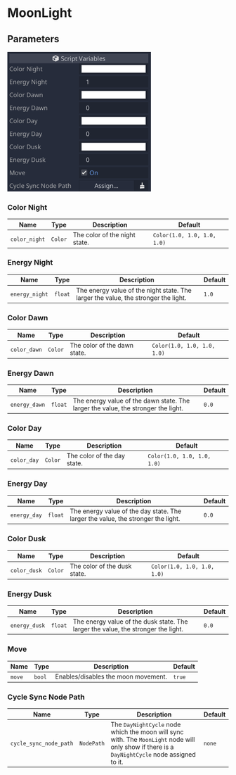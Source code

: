 # MoonLight

## Parameters

![Moon Inspector](../example_images/moon_inspector.png)

### Color Night

| Name | Type | Description | Default |
| - | - | - | - |
| `color_night` | `Color` | The color of the night state. | `Color(1.0, 1.0, 1.0, 1.0)` |

### Energy Night

| Name | Type | Description | Default |
| - | - | - | - |
| `energy_night` | `float` | The energy value of the night state. The larger the value, the stronger the light. | `1.0` |

### Color Dawn

| Name | Type | Description | Default |
| - | - | - | - |
| `color_dawn` | `Color` | The color of the dawn state. | `Color(1.0, 1.0, 1.0, 1.0)` |

### Energy Dawn

| Name | Type | Description | Default |
| - | - | - | - |
| `energy_dawn` | `float` | The energy value of the dawn state. The larger the value, the stronger the light. | `0.0` |

### Color Day

| Name | Type | Description | Default |
| - | - | - | - |
| `color_day` | `Color` | The color of the day state. | `Color(1.0, 1.0, 1.0, 1.0)` |

### Energy Day

| Name | Type | Description | Default |
| - | - | - | - |
| `energy_day` | `float` | The energy value of the day state. The larger the value, the stronger the light. | `0.0` |

### Color Dusk

| Name | Type | Description | Default |
| - | - | - | - |
| `color_dusk` | `Color` | The color of the dusk state. | `Color(1.0, 1.0, 1.0, 1.0)` |

### Energy Dusk

| Name | Type | Description | Default |
| - | - | - | - |
| `energy_dusk` | `float` | The energy value of the dusk state. The larger the value, the stronger the light. | `0.0` |

### Move

| Name | Type | Description | Default |
| - | - | - | - |
| `move` | `bool` | Enables/disables the moon movement. | `true` |

### Cycle Sync Node Path

| Name | Type | Description | Default |
| - | - | - | - |
| `cycle_sync_node_path` | `NodePath` | The `DayNightCycle` node which the moon will sync with. The `MoonLight` node will only show if there is a `DayNightCycle` node assigned to it. | `none` |
